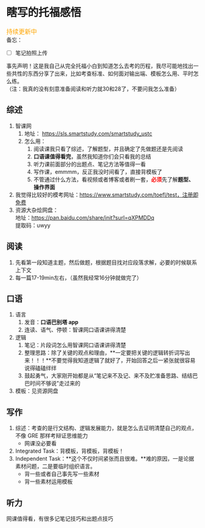 # 瞎写的托福感悟
<h style="color:orange;font-size:16px">持续更新中</h>  
备忘：  
- [ ] 笔记拍照上传  

事先声明！这是我自己从完全托福小白到知道怎么去考的历程，我尽可能地找出一些共性的东西分享了出来，比如考查标准、如何面对输出端、模板怎么用、平时怎么练。  
（注：我真的没有刻意准备阅读和听力就30和28了，不要问我怎么准备）
## 综述
1. 智课网  
	1. 地址： https://sls.smartstudy.com/smartstudy_ustc
	2. 怎么用：
		1. 阅读课我只看了综述，了解题型，并且确定了先做题还是先阅读
		2. **口语课值得看完**，虽然我知道你们会只看我的总结
		3. 听力课前面部分的出题点、笔记方法等值得一看
		4. 写作课，emmmm，反正我没时间看了，直接背模板了
        2. 不管通过什么方法，看视频或者博客或者刷一套，<h style="color:red;">**必须**</h>先了解**题型、操作界面**
3. 我觉得比较好的模考网址：https://www.smartstudy.com/toefl/test，注册即免费
4. 资源大杂烩网盘：  
地址：https://pan.baidu.com/share/init?surl=qXPMDDq   
提取码：uwyy

## 阅读
1. 先看第一段知道主题，然后做题，根据题目找对应段落求解，必要的时候联系上下文
2. 每一篇17-19min左右，（虽然我经常16分钟就做完了）

## 口语
1. 语言
	1. 发音：**口语巴别塔 app**
	2. 连读、语气、停顿：智课网口语课讲得清楚
2. 逻辑
	1. 笔记：片段词怎么用智课网口语课讲得清楚
	2. 整理思路：除了关键的观点和理由，**一定要把关键的逻辑转折词写出来！！！**不要觉得我知道逻辑了就好了，开始回答之后一紧张就很容易说得磕磕绊绊
	3. 鼓起勇气，大家刚开始都是从“笔记来不及记、来不及贮准备思路、结结巴巴时间不够说”走过来的
3. 模板：见资源网盘

## 写作
1. 综述：考查的是行文结构、逻辑发展能力，就是怎么去证明清楚自己的观点，不像 GRE 那样考辩证思维能力
	+ 网课没必要看
2. Integrated Task：背模板，背模板，背模板！
3. Independent Task：**这个不仅时间紧张而且很难。**难的原因，一是论据素材问题，二是要临时组织语言。
	+ 背一些或者自己事先写一些素材
	+ 背一些素材运用模板
	
## 听力
网课值得看，有很多记笔记技巧和出题点技巧


